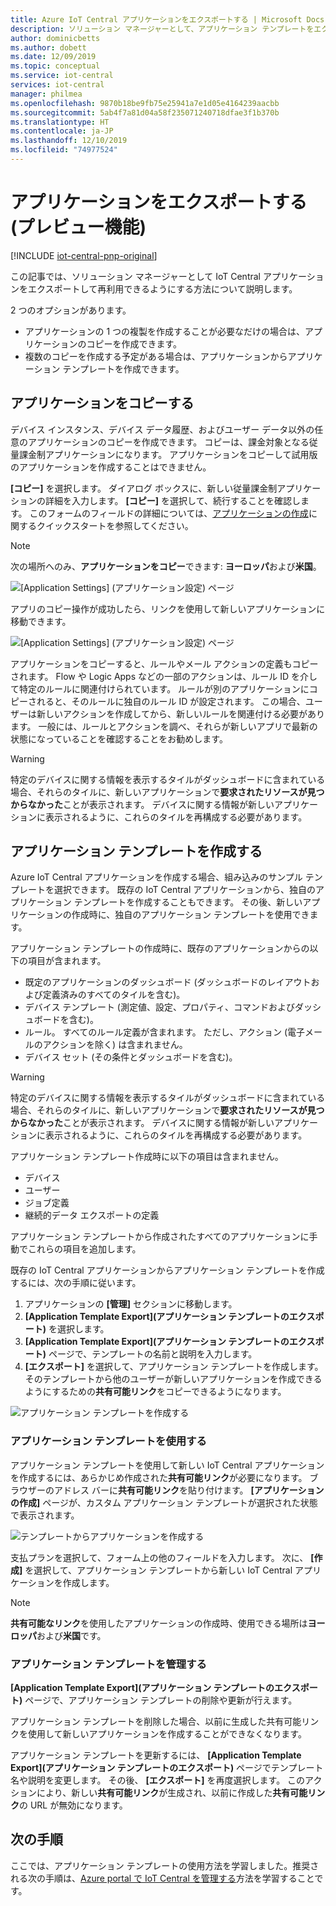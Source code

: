 ```yaml
---
title: Azure IoT Central アプリケーションをエクスポートする | Microsoft Docs
description: ソリューション マネージャーとして、アプリケーション テンプレートをエクスポートして再利用できるようにしたい場合。
author: dominicbetts
ms.author: dobett
ms.date: 12/09/2019
ms.topic: conceptual
ms.service: iot-central
services: iot-central
manager: philmea
ms.openlocfilehash: 9870b18be9fb75e25941a7e1d05e4164239aacbb
ms.sourcegitcommit: 5ab4f7a81d04a58f235071240718dfae3f1b370b
ms.translationtype: HT
ms.contentlocale: ja-JP
ms.lasthandoff: 12/10/2019
ms.locfileid: "74977524"
---
```

# <a name="export-your-application-preview-features"></a>アプリケーションをエクスポートする (プレビュー機能)

[!INCLUDE [iot-central-pnp-original](../../../includes/iot-central-pnp-original-note.md)]

この記事では、ソリューション マネージャーとして IoT Central アプリケーションをエクスポートして再利用できるようにする方法について説明します。

2 つのオプションがあります。

- アプリケーションの 1 つの複製を作成することが必要なだけの場合は、アプリケーションのコピーを作成できます。
- 複数のコピーを作成する予定がある場合は、アプリケーションからアプリケーション テンプレートを作成できます。

## <a name="copy-your-application"></a>アプリケーションをコピーする

デバイス インスタンス、デバイス データ履歴、およびユーザー データ以外の任意のアプリケーションのコピーを作成できます。 コピーは、課金対象となる従量課金制アプリケーションになります。 アプリケーションをコピーして試用版のアプリケーションを作成することはできません。

**[コピー]** を選択します。 ダイアログ ボックスに、新しい従量課金制アプリケーションの詳細を入力します。 **[コピー]** を選択して、続行することを確認します。 このフォームのフィールドの詳細については、[アプリケーションの作成](quick-deploy-iot-central.md)に関するクイックスタートを参照してください。

> [!NOTE]
> 次の場所へのみ、**アプリケーションをコピー**できます: **ヨーロッパ**および**米国**。

![[Application Settings] (アプリケーション設定) ページ](media/howto-use-app-templates/appcopy2.png)

アプリのコピー操作が成功したら、リンクを使用して新しいアプリケーションに移動できます。

![[Application Settings] (アプリケーション設定) ページ](media/howto-use-app-templates/appcopy3a.png)

アプリケーションをコピーすると、ルールやメール アクションの定義もコピーされます。 Flow や Logic Apps などの一部のアクションは、ルール ID を介して特定のルールに関連付けられています。 ルールが別のアプリケーションにコピーされると、そのルールに独自のルール ID が設定されます。 この場合、ユーザーは新しいアクションを作成してから、新しいルールを関連付ける必要があります。 一般には、ルールとアクションを調べ、それらが新しいアプリで最新の状態になっていることを確認することをお勧めします。

> [!WARNING]
> 特定のデバイスに関する情報を表示するタイルがダッシュボードに含まれている場合、それらのタイルに、新しいアプリケーションで**要求されたリソースが見つからなかった**ことが表示されます。 デバイスに関する情報が新しいアプリケーションに表示されるように、これらのタイルを再構成する必要があります。

## <a name="create-an-application-template"></a>アプリケーション テンプレートを作成する

Azure IoT Central アプリケーションを作成する場合、組み込みのサンプル テンプレートを選択できます。 既存の IoT Central アプリケーションから、独自のアプリケーション テンプレートを作成することもできます。 その後、新しいアプリケーションの作成時に、独自のアプリケーション テンプレートを使用できます。

アプリケーション テンプレートの作成時に、既存のアプリケーションからの以下の項目が含まれます。

- 既定のアプリケーションのダッシュボード (ダッシュボードのレイアウトおよび定義済みのすべてのタイルを含む)。
- デバイス テンプレート (測定値、設定、プロパティ、コマンドおよびダッシュボードを含む)。
- ルール。 すべてのルール定義が含まれます。 ただし、アクション (電子メールのアクションを除く) は含まれません。
- デバイス セット (その条件とダッシュボードを含む)。

> [!WARNING]
> 特定のデバイスに関する情報を表示するタイルがダッシュボードに含まれている場合、それらのタイルに、新しいアプリケーションで**要求されたリソースが見つからなかった**ことが表示されます。 デバイスに関する情報が新しいアプリケーションに表示されるように、これらのタイルを再構成する必要があります。

アプリケーション テンプレート作成時に以下の項目は含まれません。

- デバイス
- ユーザー
- ジョブ定義
- 継続的データ エクスポートの定義

アプリケーション テンプレートから作成されたすべてのアプリケーションに手動でこれらの項目を追加します。

既存の IoT Central アプリケーションからアプリケーション テンプレートを作成するには、次の手順に従います。

1. アプリケーションの **[管理]** セクションに移動します。
1. **[Application Template Export]\(アプリケーション テンプレートのエクスポート\)** を選択します。
1. **[Application Template Export]\(アプリケーション テンプレートのエクスポート\)** ページで、テンプレートの名前と説明を入力します。
1. **[エクスポート]** を選択して、アプリケーション テンプレートを作成します。 そのテンプレートから他のユーザーが新しいアプリケーションを作成できるようにするための**共有可能リンク**をコピーできるようになります。

![アプリケーション テンプレートを作成する](media/howto-use-app-templates/create-template.png)

### <a name="use-an-application-template"></a>アプリケーション テンプレートを使用する

アプリケーション テンプレートを使用して新しい IoT Central アプリケーションを作成するには、あらかじめ作成された**共有可能リンク**が必要になります。 ブラウザーのアドレス バーに**共有可能リンク**を貼り付けます。 **[アプリケーションの作成]** ページが、カスタム アプリケーション テンプレートが選択された状態で表示されます。

![テンプレートからアプリケーションを作成する](media/howto-use-app-templates/create-app.png)

支払プランを選択して、フォーム上の他のフィールドを入力します。 次に、 **[作成]** を選択して、アプリケーション テンプレートから新しい IoT Central アプリケーションを作成します。

> [!NOTE]
> **共有可能なリンク**を使用したアプリケーションの作成時、使用できる場所は**ヨーロッパ**および**米国**です。

### <a name="manage-application-templates"></a>アプリケーション テンプレートを管理する

**[Application Template Export]\(アプリケーション テンプレートのエクスポート\)** ページで、アプリケーション テンプレートの削除や更新が行えます。

アプリケーション テンプレートを削除した場合、以前に生成した共有可能リンクを使用して新しいアプリケーションを作成することができなくなります。

アプリケーション テンプレートを更新するには、 **[Application Template Export]\(アプリケーション テンプレートのエクスポート\)** ページでテンプレート名や説明を変更します。 その後、 **[エクスポート]** を再度選択します。 このアクションにより、新しい**共有可能リンク**が生成され、以前に作成した**共有可能リンク**の URL が無効になります。

## <a name="next-steps"></a>次の手順

ここでは、アプリケーション テンプレートの使用方法を学習しました。推奨される次の手順は、[Azure portal で IoT Central を管理する](../core/howto-manage-iot-central-from-portal.md?toc=/azure/iot-central/preview/toc.json&bc=/azure/iot-central/preview/breadcrumb/toc.json)方法を学習することです。
